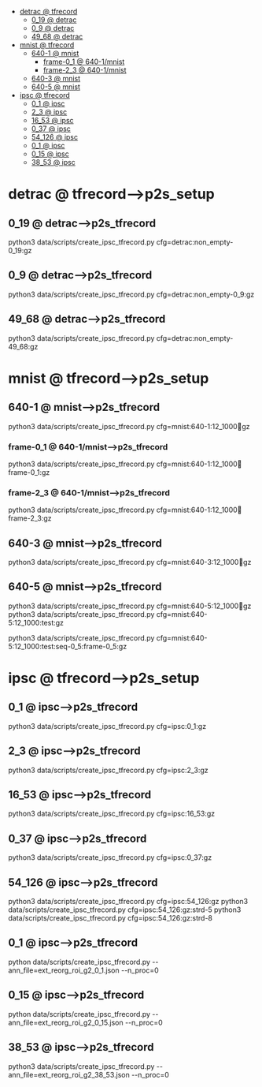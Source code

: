 <!-- MarkdownTOC -->

- [detrac       @ tfrecord](#detrac___tfrecord_)
    - [0_19       @ detrac](#0_19___detrac_)
    - [0_9       @ detrac](#0_9___detrac_)
    - [49_68       @ detrac](#49_68___detrac_)
- [mnist       @ tfrecord](#mnist___tfrecord_)
    - [640-1       @ mnist](#640_1___mnis_t_)
        - [frame-0_1       @ 640-1/mnist](#frame_0_1___640_1_mnis_t_)
        - [frame-2_3       @ 640-1/mnist](#frame_2_3___640_1_mnis_t_)
    - [640-3       @ mnist](#640_3___mnis_t_)
    - [640-5       @ mnist](#640_5___mnis_t_)
- [ipsc       @ tfrecord](#ipsc___tfrecord_)
    - [0_1       @ ipsc](#0_1___ipsc_)
    - [2_3       @ ipsc](#2_3___ipsc_)
    - [16_53       @ ipsc](#16_53___ipsc_)
    - [0_37       @ ipsc](#0_37___ipsc_)
    - [54_126       @ ipsc](#54_126___ipsc_)
    - [0_1       @ ipsc](#0_1___ipsc__1)
    - [0_15       @ ipsc](#0_15___ipsc_)
    - [38_53       @ ipsc](#38_53___ipsc_)

<!-- /MarkdownTOC -->
<a id="detrac___tfrecord_"></a>
# detrac       @ tfrecord-->p2s_setup
<a id="0_19___detrac_"></a>
## 0_19       @ detrac-->p2s_tfrecord
python3 data/scripts/create_ipsc_tfrecord.py cfg=detrac:non_empty-0_19:gz
<a id="0_9___detrac_"></a>
## 0_9       @ detrac-->p2s_tfrecord
python3 data/scripts/create_ipsc_tfrecord.py cfg=detrac:non_empty-0_9:gz
<a id="49_68___detrac_"></a>
## 49_68       @ detrac-->p2s_tfrecord
python3 data/scripts/create_ipsc_tfrecord.py cfg=detrac:non_empty-49_68:gz

<a id="mnist___tfrecord_"></a>
# mnist       @ tfrecord-->p2s_setup
<a id="640_1___mnis_t_"></a>
## 640-1       @ mnist-->p2s_tfrecord
python3 data/scripts/create_ipsc_tfrecord.py cfg=mnist:640-1:12_1000:train:gz
<a id="frame_0_1___640_1_mnis_t_"></a>
### frame-0_1       @ 640-1/mnist-->p2s_tfrecord
python3 data/scripts/create_ipsc_tfrecord.py cfg=mnist:640-1:12_1000:train:frame-0_1:gz
<a id="frame_2_3___640_1_mnis_t_"></a>
### frame-2_3       @ 640-1/mnist-->p2s_tfrecord
python3 data/scripts/create_ipsc_tfrecord.py cfg=mnist:640-1:12_1000:train:frame-2_3:gz
<a id="640_3___mnis_t_"></a>
## 640-3       @ mnist-->p2s_tfrecord
python3 data/scripts/create_ipsc_tfrecord.py cfg=mnist:640-3:12_1000:train:gz
<a id="640_5___mnis_t_"></a>
## 640-5       @ mnist-->p2s_tfrecord
python3 data/scripts/create_ipsc_tfrecord.py cfg=mnist:640-5:12_1000:train:gz
python3 data/scripts/create_ipsc_tfrecord.py cfg=mnist:640-5:12_1000:test:gz

python3 data/scripts/create_ipsc_tfrecord.py cfg=mnist:640-5:12_1000:test:seq-0_5:frame-0_5:gz

<a id="ipsc___tfrecord_"></a>
# ipsc       @ tfrecord-->p2s_setup

<a id="0_1___ipsc_"></a>
## 0_1       @ ipsc-->p2s_tfrecord
python3 data/scripts/create_ipsc_tfrecord.py cfg=ipsc:0_1:gz
<a id="2_3___ipsc_"></a>
## 2_3       @ ipsc-->p2s_tfrecord
python3 data/scripts/create_ipsc_tfrecord.py cfg=ipsc:2_3:gz
<a id="16_53___ipsc_"></a>
## 16_53       @ ipsc-->p2s_tfrecord
python3 data/scripts/create_ipsc_tfrecord.py cfg=ipsc:16_53:gz
<a id="0_37___ipsc_"></a>
## 0_37       @ ipsc-->p2s_tfrecord
python3 data/scripts/create_ipsc_tfrecord.py cfg=ipsc:0_37:gz
<a id="38_53___ipsc_"></a>
<a id="54_126___ipsc_"></a>
## 54_126       @ ipsc-->p2s_tfrecord
python3 data/scripts/create_ipsc_tfrecord.py cfg=ipsc:54_126:gz
python3 data/scripts/create_ipsc_tfrecord.py cfg=ipsc:54_126:gz:strd-5
python3 data/scripts/create_ipsc_tfrecord.py cfg=ipsc:54_126:gz:strd-8

<a id="0_1___ipsc__1"></a>
## 0_1       @ ipsc-->p2s_tfrecord
python data/scripts/create_ipsc_tfrecord.py --ann_file=ext_reorg_roi_g2_0_1.json --n_proc=0
<a id="0_15___ipsc_"></a>
## 0_15       @ ipsc-->p2s_tfrecord
python data/scripts/create_ipsc_tfrecord.py --ann_file=ext_reorg_roi_g2_0_15.json --n_proc=0
<a id="38_53___ipsc_"></a>
## 38_53       @ ipsc-->p2s_tfrecord
python3 data/scripts/create_ipsc_tfrecord.py --ann_file=ext_reorg_roi_g2_38_53.json --n_proc=0
